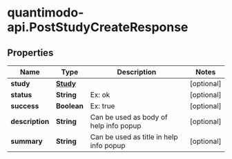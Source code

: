 # quantimodo-api.PostStudyCreateResponse

## Properties
Name | Type | Description | Notes
------------ | ------------- | ------------- | -------------
**study** | [**Study**](Study.md) |  | [optional] 
**status** | **String** | Ex: ok | [optional] 
**success** | **Boolean** | Ex: true | [optional] 
**description** | **String** | Can be used as body of help info popup | [optional] 
**summary** | **String** | Can be used as title in help info popup | [optional] 


